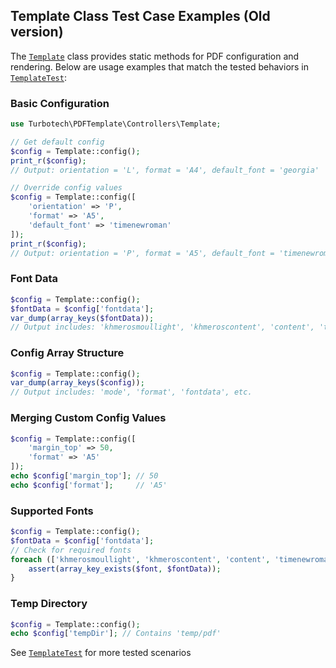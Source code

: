 ## Template Class Test Case Examples (Old version)

The [`Template`](src/Controllers/Template.php) class provides static methods for PDF configuration and rendering. Below are usage examples that match the tested behaviors in [`TemplateTest`](tests/Unit/TemplateTest.php):

### Basic Configuration

```php
use Turbotech\PDFTemplate\Controllers\Template;

// Get default config
$config = Template::config();
print_r($config);
// Output: orientation = 'L', format = 'A4', default_font = 'georgia'

// Override config values
$config = Template::config([
    'orientation' => 'P',
    'format' => 'A5',
    'default_font' => 'timenewroman'
]);
print_r($config);
// Output: orientation = 'P', format = 'A5', default_font = 'timenewroman'
```

### Font Data

```php
$config = Template::config();
$fontData = $config['fontdata'];
var_dump(array_keys($fontData));
// Output includes: 'khmerosmoullight', 'khmeroscontent', 'content', 'timenewroman', 'ttstandinvoice'
```

### Config Array Structure

```php
$config = Template::config();
var_dump(array_keys($config));
// Output includes: 'mode', 'format', 'fontdata', etc.
```

### Merging Custom Config Values

```php
$config = Template::config([
    'margin_top' => 50,
    'format' => 'A5'
]);
echo $config['margin_top']; // 50
echo $config['format'];     // 'A5'
```

### Supported Fonts

```php
$config = Template::config();
$fontData = $config['fontdata'];
// Check for required fonts
foreach (['khmerosmoullight', 'khmeroscontent', 'content', 'timenewroman', 'ttstandinvoice'] as $font) {
    assert(array_key_exists($font, $fontData));
}
```

### Temp Directory

```php
$config = Template::config();
echo $config['tempDir']; // Contains 'temp/pdf'
```

See [`TemplateTest`](tests/Unit/TemplateTest.php) for more tested scenarios